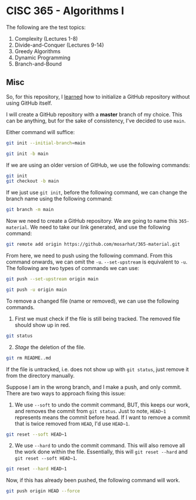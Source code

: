 # CISC 365 - Algorithms I 

The following are the test topics:
1. Complexity (Lectures 1-8)
2. Divide-and-Conquer (Lectures 9-14)
3. Greedy Algorithms 
4. Dynamic Programming
5. Branch-and-Bound

## Misc

So, for this repository, I [learned](https://stackoverflow.com/questions/42871542/how-can-i-create-a-git-repository-with-the-default-branch-name-other-than-maste) how to initialize a GitHub repository without using GitHub itself. 

I will create a GitHub repository with a **master** branch of my choice. This can be anything, but for the sake of consistency, I've decided to use ```main```.

Either command will suffice:

```bash
git init --initial-branch=main
```
```bash
git init -b main
```

If we are using an older version of GitHub, we use the following commands:

```bash
git init
git checkout -b main
```

If we just use ```git init```, before the following command, we can change the branch name using the following command:

```bash
git branch -m main
```

Now we need to create a GitHub repository. We are going to name this ```365-material```. We need to take our link generated, and use the following command:

```bash
git remote add origin https://github.com/mosarhat/365-material.git
```

From here, we need to push using the following command. From this command onwards, we can omit the ```-u```. ```--set-upstream``` is equivalent to ```-u```. The following are two types of commands we can use:

```bash
git push --set-upstream origin main
```

```bash
git push -u origin main
```

To remove a changed file (name or removed), we can use the following commands.

1. First we must check if the file is still being tracked. The removed file should show up in red.

```bash
git status
```

2. *Stage* the deletion of the file.

```bash
git rm README..md
```

If the file is untracked, i.e. does not show up with ```git status```, just remove it from the directory manually.

Suppose I am in the wrong branch, and I make a push, and only commit. There are two ways to approach fixing this issue:

1. We use ```--soft``` to undo the commit command, BUT, this keeps our work, and removes the commit from ```git status```. Just to note, ```HEAD~1``` represents means the commit before head. If I want to remove a commit that is twice removed from ```HEAD```, I'd use ```HEAD~1```.

```bash
git reset --soft HEAD~1
```

2. We use ```--hard``` to undo the commit command. This will also remove all the work done within the file. Essentially, this will ```git reset --hard``` and ```git reset --soft HEAD~1```.

```bash
git reset --hard HEAD~1
```

Now, if this has already been pushed, the following command will work.

```bash
git push origin HEAD --force
```

